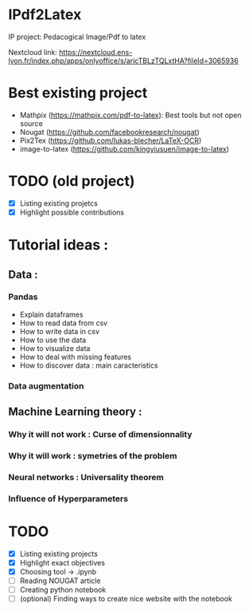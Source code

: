 # IPdf2Latex
IP project: Pedacogical Image/Pdf to latex

Nextcloud link: https://nextcloud.ens-lyon.fr/index.php/apps/onlyoffice/s/aricTBLzTQLxtHA?fileId=3065936

# Best existing project
 - Mathpix (https://mathpix.com/pdf-to-latex): Best tools but not open source
 - Nougat (https://github.com/facebookresearch/nougat)
 - Pix2Tex (https://github.com/lukas-blecher/LaTeX-OCR)
 - image-to-latex (https://github.com/kingyiusuen/image-to-latex)

 # TODO (old project)
 - [X] Listing existing projetcs
 - [X] Highlight possible contributions

# Tutorial ideas :

## Data :
### Pandas 
 - Explain dataframes
 - How to read data from csv
 - How to write data in csv
 - How to use the data
 - How to visualize data
 - How to deal with missing features
 - How to discover data : main caracteristics

### Data augmentation

## Machine Learning theory :

### Why it will not work : Curse of dimensionnality 

### Why it will work : symetries of the problem

### Neural networks : Universality theorem

### Influence of Hyperparameters 



 # TODO 
 - [X] Listing existing projects
 - [X] Highlight exact objectives
 - [X] Choosing tool -> .ipynb
 - [ ] Reading NOUGAT article
 - [ ] Creating python notebook
 - [ ] (optional) Finding ways to create nice website with the notebook
